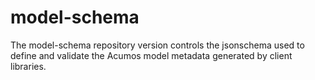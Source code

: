 # model-schema

The model-schema repository version controls the jsonschema used to define and validate the Acumos model metadata generated by client libraries.